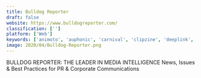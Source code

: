 ```yaml
---
title: Bulldog Reporter
draft: false 
website: https://www.bulldogreporter.com/
classification: ['']
platform: ['Web']
keywords: ['animoto', 'auphonic', 'carnival', 'clipzine', 'deeplink', 'equity_crowdfunding_by_indiegogo', 'globalizeit', 'groupm', 'lifestreet', 'pushengage', 'seo_powersuite', 'skymosity', 'snapapp', 'socividz', 'spring', 'fliprss', 'ijento', 'start_a_fire']
image: 2020/04/Bulldog-Reporter.png
---
```

BULLDOG REPORTER: THE LEADER IN MEDIA INTELLIGENCE News, Issues & Best Practices for PR & Corporate Communications